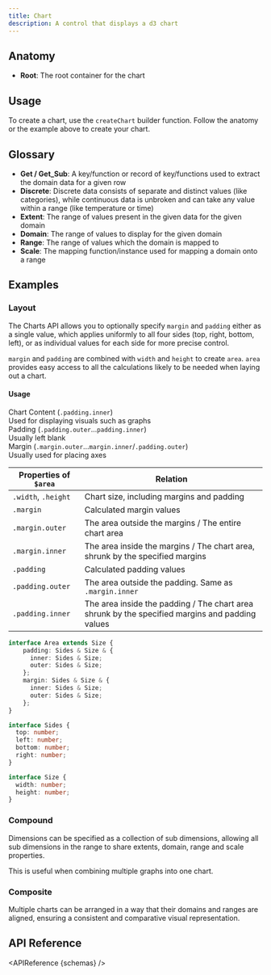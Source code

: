 ```yaml
---
title: Chart
description: A control that displays a d3 chart
---
```


<script>
    import { APIReference, KbdTable, Preview } from '$docs/components'
    export let schemas
    export let keyboard
    export let snippets
    export let previews
</script>

## Anatomy

- **Root**: The root container for the chart

## Usage

To create a chart, use the `createChart` builder function. Follow the anatomy or the example
above to create your chart.

## Glossary

- **Get / Get_Sub**: A key/function or record of key/functions used to extract the domain data for a given row
- **Discrete**: Discrete data consists of separate and distinct values (like categories), while continuous data is unbroken and can take any value within a range (like temperature or time)
- **Extent**: The range of values present in the given data for the given domain 
- **Domain**: The range of values to display for the given domain 
- **Range**: The range of values which the domain is mapped to  
- **Scale**: The mapping function/instance used for mapping a domain onto a range

## Examples

### Layout

The Charts API allows you to optionally specify `margin` and `padding` either as a single value, which applies uniformly to all four sides (top, right, bottom, left), or as individual values for each side for more precise control.

`margin` and `padding` are combined with `width` and `height` to create `area`.
`area` provides easy access to all the calculations likely to be needed when laying out a chart.

<Preview code={snippets.layout}> 
  <svelte:component this={previews.layout} /> 
</Preview>

#### Usage

<div class="grid grid-cols-[4em_1fr] gap-2 mt-1 mb-4">
	<div class="bg-emerald-300 row-span-2"></div>
	<div>Chart Content (<code>.padding.inner</code>)</div>
    <div class="italic">Used for displaying visuals such as graphs</div>
	<div class="bg-indigo-200 row-span-2"></div>
	<div>Padding (<code>.padding.outer</code>...<code>padding.inner</code>)</div>
    <div class="italic">Usually left blank</div>
	<div class="bg-fuchsia-200 row-span-2"></div>
	<div>Margin (<code>.margin.outer</code>...<code>margin.inner</code>/<code>.padding.outer</code>)</div>
    <div class="italic">Usually used for placing axes</div>
</div>

| Properties of `$area` | Relation                                                                                        |
|-----------------------|-------------------------------------------------------------------------------------------------| 
| `.width`, `.height`   | Chart size, including margins and padding                                                       |
| `.margin`             | Calculated margin values                                                                        |
| `.margin.outer`       | The area outside the margins / The entire chart area                                            |
| `.margin.inner`       | The area inside the margins / The chart area, shrunk by the specified margins                   |
| `.padding`            | Calculated padding values                                                                       |
| `.padding.outer`      | The area outside the padding. Same as `.margin.inner`                                           |
| `.padding.inner`      | The area inside the padding / The chart area shrunk by the specified margins and padding values |

```ts
interface Area extends Size {   
	padding: Sides & Size & {    
      inner: Sides & Size;    
      outer: Sides & Size;   
	};  
	margin: Sides & Size & {    
      inner: Sides & Size;    
      outer: Sides & Size;  
	};
}

interface Sides {   
  top: number;   
  left: number;
  bottom: number;   
  right: number;
}

interface Size {   
  width: number;
  height: number;
}
```

### Compound

Dimensions can be specified as a collection of sub dimensions, allowing all sub dimensions in the range to share extents, domain, range and scale properties.

This is useful when combining multiple graphs into one chart.

<Preview code={snippets.compound}> 
  <svelte:component this={previews.compound} /> 
</Preview>

### Composite

Multiple charts can be arranged in a way that their domains and ranges are aligned, ensuring a consistent and comparative visual representation.

<Preview code={snippets.composite}> 
  <svelte:component this={previews.composite} /> 
</Preview>

## API Reference

<APIReference {schemas} />